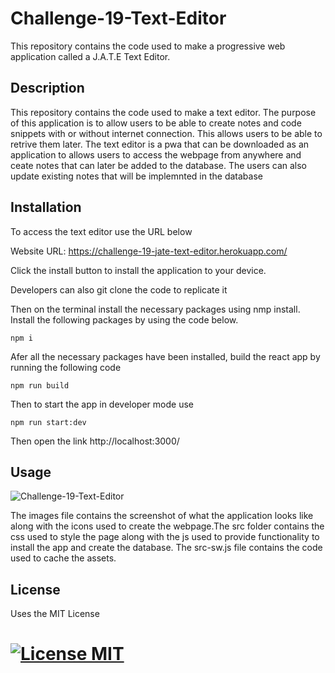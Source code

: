 # Challenge-19-Text-Editor
This repository contains the code used to make a progressive web application called a J.A.T.E Text Editor.

## Description
This repository contains the code used to make a text editor. The purpose of this application is to allow users to be able to create notes and code snippets with or without internet connection. This allows users to be able to retrive them later. The text editor is a pwa that can be downloaded as an application to allows users to access the webpage from anywhere and ceate notes that can later be added to the database. The users can also update existing notes that will be implemnted in the database 

## Installation

To access the text editor use the URL below

Website URL: https://challenge-19-jate-text-editor.herokuapp.com/ 

Click the install button to install the application to your device.

Developers can also git clone the code to replicate it

Then on the terminal install the necessary packages using nmp install. Install the following packages by using the code below.


```
npm i
```

Afer all the necessary packages have been installed, build the react app by running the following code

```
npm run build
```

Then to start the app in developer mode use 
```
npm run start:dev
```
Then open the link http://localhost:3000/

## Usage

![Challenge-19-Text-Editor](./assets/employee%20tracker%20screenshot.png)

The images file contains the screenshot of what the application looks like along with the icons used to create the webpage.The src folder contains the css used to style the page along with the js used to provide functionality to install the app and create the database. The src-sw.js file contains the code used to cache the assets.
## License

Uses the MIT License
# [![License MIT ](https://img.shields.io/badge/License-MIT-yellow.svg)](https://opensource.org/licenses/MIT)